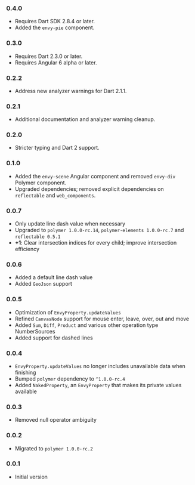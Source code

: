### 0.4.0
  * Requires Dart SDK 2.8.4 or later.
  * Added the `envy-pie` component.

### 0.3.0
  * Requires Dart 2.3.0 or later.
  * Requires Angular 6 alpha or later.

### 0.2.2
  * Address new analyzer warnings for Dart 2.1.1.

### 0.2.1
  * Additional documentation and analyzer warning cleanup.

### 0.2.0
  * Stricter typing and Dart 2 support.
  
### 0.1.0
  * Added the `envy-scene` Angular component and removed `envy-div` Polymer component.
  * Upgraded dependencies; removed explicit dependencies on `reflectable` and `web_components`.

### 0.0.7
  * Only update line dash value when necessary
  * Upgraded to `polymer 1.0.0-rc.14`, `polymer-elements 1.0.0-rc.7` and `reflectable 0.5.1`
  * __+1__: Clear intersection indices for every child; improve intersection efficiency

### 0.0.6
  * Added a default line dash value
  * Added `GeoJson` support

### 0.0.5
  * Optimization of `EnvyProperty.updateValues`
  * Refined `CanvasNode` support for mouse enter, leave, over, out and move
  * Added `Sum`, `Diff`, `Product` and various other operation type NumberSources
  * Added support for dashed lines
  
### 0.0.4
  * `EnvyProperty.updateValues` no longer includes unavailable data when finishing
  * Bumped `polymer` dependency to `^1.0.0-rc.4`
  * Added `NakedProperty`, an `EnvyProperty` that makes its private values available 

### 0.0.3
  * Removed null operator ambiguity

### 0.0.2
  * Migrated to `polymer 1.0.0-rc.2`

### 0.0.1
  * Initial version
